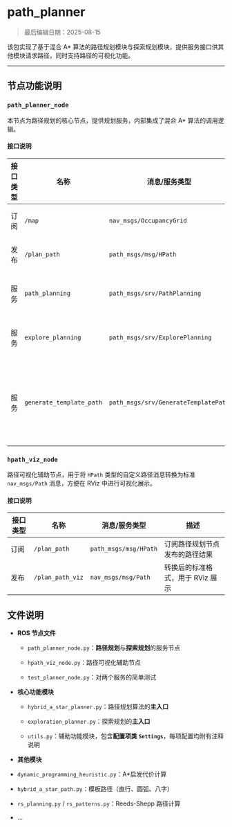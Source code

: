 # path_planner

> 最后编辑日期：2025-08-15

该包实现了基于混合 A* 算法的路径规划模块与探索规划模块，提供服务接口供其他模块请求路径，同时支持路径的可视化功能。

------

## 节点功能说明

###  `path_planner_node`

本节点为路径规划的核心节点，提供规划服务，内部集成了混合 A* 算法的调用逻辑。

#### 接口说明

| 接口类型 | 名称                     | 消息/服务类型                        | 描述                                                         |
| -------- | ------------------------ | ------------------------------------ | ------------------------------------------------------------ |
| 订阅     | `/map`                   | `nav_msgs/OccupancyGrid`             | 建图节点提供的2D栅格地图                                     |
| 发布     | `/plan_path`             | `path_msgs/msg/HPath`                | 规划成功后，规划结果会<u>转发</u>到该话题                    |
| 服务     | `path_planning`          | `path_msgs/srv/PathPlanning`         | 路径规划的服务端，**路径规划需要通过该服务触发**             |
| 服务     | `explore_planning`       | `path_msgs/srv/ExplorePlanning`      | 探索规划的服务端，在可通行地图中采样生成中间目标             |
| 服务     | `generate_template_path` | `path_msgs/srv/GenerateTemplatePath` | 生成模板路径（直行、圆弧、八字），该路径**不考虑**障碍物，但是同样会向`/plan_path`<u>转发</u>消息 |

###  `hpath_viz_node`

路径可视化辅助节点，用于将 `HPath` 类型的自定义路径消息转换为标准 `nav_msgs/Path` 消息，方便在 RViz 中进行可视化展示。

#### 接口说明

| 接口类型 | 名称             | 消息/服务类型         | 描述                             |
| -------- | ---------------- | --------------------- | -------------------------------- |
| 订阅     | `/plan_path`     | `path_msgs/msg/HPath` | 订阅路径规划节点发布的路径结果   |
| 发布     | `/plan_path_viz` | `nav_msgs/msg/Path`   | 转换后的标准格式，用于 RViz 展示 |

## 文件说明

- **ROS 节点文件**
  - `path_planner_node.py`：**路径规划**与**探索规划**的服务节点
  
  - `hpath_viz_node.py`：路径可视化辅助节点

  - `test_planner_node.py`：对两个服务的简单测试
  
- **核心功能模块**
  - `hybrid_a_star_planner.py`：路径规划算法的**主入口**

  - `exploration_planner.py`：探索规划的**主入口**

  - `utils.py`：辅助功能模块，包含**配置项类 `Settings`**，每项配置均附有注释说明

- **其他模块**
- `dynamic_programming_heuristic.py`：A*启发代价计算
  
- `hybrid_a_star_path.py`：模板路径（直行、圆弧、八字）
  
- `rs_planning.py` / `rs_patterns.py`：Reeds-Shepp 路径计算
  
- ...

